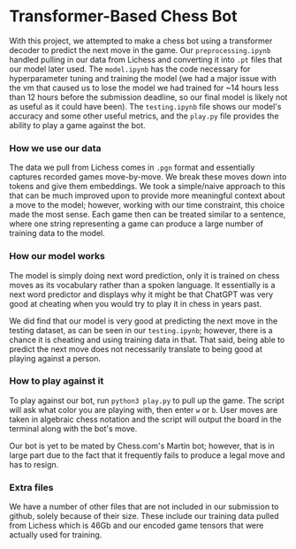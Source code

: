 # Transformer-Based Chess Bot

With this project, we attempted to make a chess bot using a transformer decoder to predict the next move in the game. Our `preprocessing.ipynb` handled pulling in our data from Lichess and converting it into `.pt` files that our model later used. The `model.ipynb` has the code necessary for hyperparameter tuning and training the model (we had a major issue with the vm that caused us to lose the model we had trained for ~14 hours less than 12 hours before the submission deadline, so our final model is likely not as useful as it could have been). The `testing.ipynb` file shows our model's accuracy and some other useful metrics, and the `play.py` file provides the ability to play a game against the bot.

### How we use our data
The data we pull from Lichess comes in `.pgn` format and essentially captures recorded games move-by-move. We break these moves down into tokens and give them embeddings. We took a simple/naive approach to this that can be much improved upon to provide more meaningful context about a move to the model; however, working with our time constraint, this choice made the most sense. Each game then can be treated similar to a sentence, where one string representing a game can produce a large number of training data to the model. 

### How our model works
The model is simply doing next word prediction, only it is trained on chess moves as its vocabulary rather than a spoken language. It essentially is a next word predictor and displays why it might be that ChatGPT was very good at cheating when you would try to play it in chess in years past. 

We did find that our model is very good at predicting the next move in the testing dataset, as can be seen in our `testing.ipynb`; however, there is a chance it is cheating and using training data in that. That said, being able to predict the next move does not necessarily translate to being good at playing against a person.

### How to play against it
To play against our bot, run `python3 play.py` to pull up the game. The script will ask what color you are playing with, then enter `w` or `b`. User moves are taken in algebraic chess notation and the script will output the board in the terminal along with the bot's move. 

Our bot is yet to be mated by Chess.com's Martin bot; however, that is in large part due to the fact that it frequently fails to produce a legal move and has to resign.

### Extra files
We have a number of other files that are not included in our submission to github, solely because of their size. These include our training data pulled from Lichess which is 46Gb and our encoded game tensors that were actually used for training.